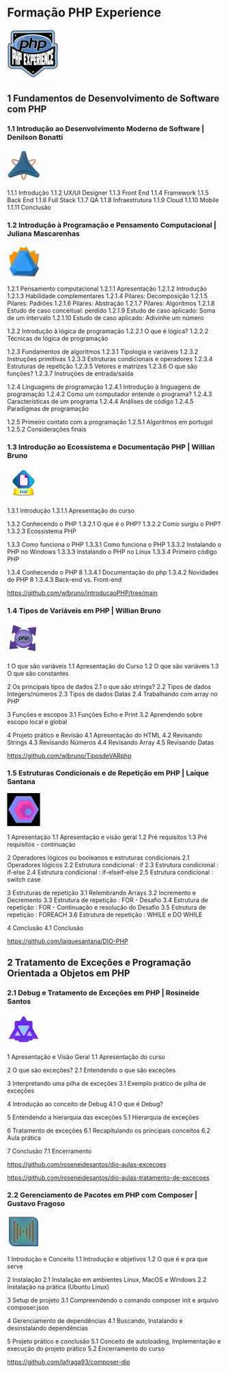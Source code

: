 # Formação PHP Experience

![alt text](<Formação PHP Experience/image.png>)

## 1 Fundamentos de Desenvolvimento de Software com PHP

### 1.1 Introdução ao Desenvolvimento Moderno de Software | Denilson Bonatti

![alt text](<Formação PHP Experience/1 Fundamentos de Desenvolvimento de Software com PHP/1.1 Introdução ao Desenvolvimento Moderno de Software/image.png>)

1.1.1 Introdução
1.1.2 UX/UI Designer
1.1.3 Front End
1.1.4 Framework
1.1.5 Back End
1.1.6 Full Stack
1.1.7 QA
1.1.8 Infraestrutura
1.1.9 Cloud
1.1.10 Mobile
1.1.11 Conclusão

### 1.2 Introdução à Programação e Pensamento Computacional | Juliana Mascarenhas

![alt text](<Formação PHP Experience/1 Fundamentos de Desenvolvimento de Software com PHP/1.2 Introdução à Programação e Pensamento Computacional/image.png>)

1.2.1 Pensamento computacional
1.2.1.1 Apresentação
1.2.1.2 Introdução
1.2.1.3 Habilidade complementares
1.2.1.4 Pilares: Decomposição
1.2.1.5 Pilares: Padrões
1.2.1.6 Pilares: Abstração
1.2.1.7 Pilares: Algoritmos
1.2.1.8 Estudo de caso conceitual: perdido
1.2.1.9 Estudo de caso aplicado: Soma de um intervalo
1.2.1.10 Estudo de caso aplicado: Adivinhe um número

1.2.2 Introdução à lógica de programação
1.2.2.1 O que é lógica?
1.2.2.2 Técnicas de lógica de programação

1.2.3 Fundamentos de algoritmos
1.2.3.1 Tipologia e variáveis
1.2.3.2 Instruções primitivas
1.2.3.3 Estruturas condicionais e operadores
1.2.3.4 Estruturas de repetição
1.2.3.5 Vetores e matrizes
1.2.3.6 O que são funções?
1.2.3.7 Instruções de entrada/saída

1.2.4 Linguagens de programação
1.2.4.1 Introdução à linguagens de programação
1.2.4.2 Como um computador entende o programa?
1.2.4.3 Características de um programa
1.2.4.4 Análises de código
1.2.4.5 Paradigmas de programação

1.2.5 Primeiro contato com a programação
1.2.5.1 Algoritmos em portugol
1.2.5.2 Considerações finais

### 1.3 Introdução ao Ecossistema e Documentação PHP | Willian Bruno

![alt text](<Formação PHP Experience/1 Fundamentos de Desenvolvimento de Software com PHP/1.3 Introdução ao Ecossistema e Documentação PHP/image.png>)

1.3.1 Introdução
1.3.1.1 Apresentação do curso

1.3.2 Conhecendo o PHP
1.3.2.1 O que é o PHP?
1.3.2.2 Como surgiu o PHP?
1.3.2.3 Ecossistema PHP

1.3.3 Como funciona o PHP
1.3.3.1 Como funciona o PHP
1.3.3.2 Instalando o PHP no Windows
1.3.3.3 Instalando o PHP no Linux
1.3.3.4 Primeiro código PHP 

1.3.4 Conhecendo o PHP 8
1.3.4.1 Documentação do php
1.3.4.2 Novidades do PHP 8
1.3.4.3 Back-end vs. Front-end

https://github.com/wlbruno/introducaoPHP/tree/main


### 1.4 Tipos de Variáveis em PHP | Willian Bruno

![alt text](<Formação PHP Experience/1 Fundamentos de Desenvolvimento de Software com PHP/1.4 Tipos de Variáveis em PHP/image.png>)

1 O que são variáveis
1.1 Apresentação do Curso
1.2 O que são variáveis
1.3 O que são constantes

2 Os principais tipos de dados
2.1 o que são strings?
2.2 Tipos de dados Integers/números
2.3 Tipos de dados Datas
2.4 Trabalhando com array no PHP

3 Funções e escopos
3.1 Funções Echo e Print
3.2 Aprendendo sobre escopo local e global

4 Projeto prático e Revisão
4.1 Apresentação do HTML
4.2 Revisando Strings
4.3 Revisando Números
4.4 Revisando Array
4.5 Revisando Datas

https://github.com/wlbruno/TiposdeVARphp

### 1.5 Estruturas Condicionais e de Repetição em PHP | Laíque Santana

![alt text](<Formação PHP Experience/1 Fundamentos de Desenvolvimento de Software com PHP/1.5 Estruturas Condicionais e de Repetição em PHP/image.png>)

1 Apresentação
1.1 Apresentação e visão geral
1.2 Pré requisitos
1.3 Pré requisitos - continuação

2 Operadores lógicos ou booleanos e estruturas condicionais
2.1 Operadores lógicos
2.2 Estrutura condicional : if
2.3 Estrutura condicional : if-else
2.4 Estrutura condicional : if-elseif-else
2.5 Estrutura condicional : switch case

3 Estruturas de repetição
3.1 Relembrando Arrays
3.2 Incremento e Decremento
3.3 Estrutura de repetição : FOR - Desafio
3.4 Estrutura de repetição : FOR - Continuação e resolução do Desafio
3.5 Estrutura de repetição : FOREACH
3.6 Estrutura de repetição : WHILE e DO WHILE

4 Conclusão
4.1 Conclusão

https://github.com/laiquesantana/DIO-PHP

## 2 Tratamento de Exceções e Programação Orientada a Objetos em PHP

### 2.1 Debug e Tratamento de Exceções em PHP | Rosineide Santos

![alt text](<Formação PHP Experience/2 Tratamento de Exceções e Programação Orientada a Objetos em PHP/ 2.1 Debug e Tratamento de Exceções em PHP/image.png>)

1 Apresentação e Visão Geral
1.1 Apresentação do curso

2 O que são exceções?
2.1 Entendendo o que são exceções

3 Interpretando uma pilha de exceções
3.1 Exemplo prático de pilha de exceções

4 Introdução ao conceito de Debug
4.1 O que é Debug?

5 Entendendo a hierarquia das exceções
5.1 Hierarquia de exceções

6 Tratamento de exceções
6.1 Recapitulando os principais conceitos
6.2 Aula prática

7 Conclusão
7.1 Encerramento

https://github.com/roseneidesantos/dio-aulas-excecoes

https://github.com/roseneidesantos/dio-aulas-tratamento-de-excecoes

### 2.2 Gerenciamento de Pacotes em PHP com Composer | Gustavo Fragoso

![alt text](<Formação PHP Experience/2 Tratamento de Exceções e Programação Orientada a Objetos em PHP/2.2-Gerenciamento-de-Pacotes-em-PHP-com-Composer/image.png>)

1 Introdução e Conceito
1.1 Introdução e objetivos
1.2 O que é e pra que serve

2 Instalação
2.1 Instalação em ambientes Linux, MacOS e Windows
2.2 Instalação na prática (Ubuntu Linux)

3 Setup de projeto
3.1 Compreendendo o comando composer init e arquivo composer.json

4 Gerenciamento de dependências
4.1 Buscando, Instalando e desinstalando dependências

5 Projeto prático e conclusão
5.1 Conceito de autoloading, Implementação e execução do projeto prático
5.2 Encerramento do curso

https://github.com/lafraga93/composer-dio
